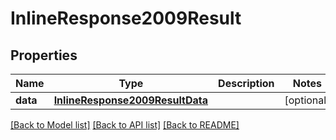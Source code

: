 # InlineResponse2009Result

## Properties
Name | Type | Description | Notes
------------ | ------------- | ------------- | -------------
**data** | [**InlineResponse2009ResultData**](InlineResponse2009ResultData.md) |  | [optional] 

[[Back to Model list]](../README.md#documentation-for-models) [[Back to API list]](../README.md#documentation-for-api-endpoints) [[Back to README]](../README.md)


